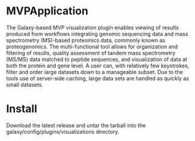 # MVPApplication

The Galaxy-based MVP visualization plugin enables viewing of results produced from workflows integrating genomic sequencing data and mass spectrometry (MS)-based proteomics data, commonly known as proteogenomics. The multi-functional tool allows for organization and filtering of results, quality assessment of tandem mass spectrometry (MS/MS) data matched to peptide sequences, and visualization of data at both the protein and gene level. A user can, with relatively few keystrokes, filter and order large datasets down to a manageable subset. Due to the tools use of server-side caching, large data sets are handled as quickly as small datasets.

# Install

Download the latest release and untar the tarball into the galaxy/config/plugins/visualizations directory.

